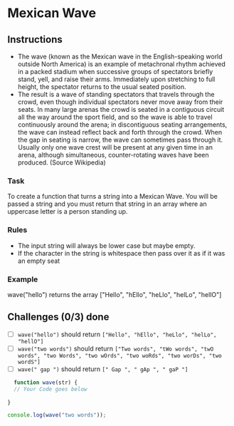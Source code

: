 # Mexican Wave

## Instructions
- The wave (known as the Mexican wave in the English-speaking world outside North America) is an example of metachronal rhythm achieved in a packed stadium when successive groups of spectators briefly stand, yell, and raise their arms. Immediately upon stretching to full height, the spectator returns to the usual seated position.
- The result is a wave of standing spectators that travels through the crowd, even though individual spectators never move away from their seats. In many large arenas the crowd is seated in a contiguous circuit all the way around the sport field, and so the wave is able to travel continuously around the arena; in discontiguous seating arrangements, the wave can instead reflect back and forth through the crowd. When the gap in seating is narrow, the wave can sometimes pass through it. Usually only one wave crest will be present at any given time in an arena, although simultaneous, counter-rotating waves have been produced. (Source Wikipedia)

### Task
To create a function that turns a string into a Mexican Wave. You will be passed a string and you must return that string in an array where an uppercase letter is a person standing up.

### Rules
- The input string will always be lower case but maybe empty.
- If the character in the string is whitespace then pass over it as if it was an empty seat

### Example
wave("hello") returns the array ["Hello", "hEllo", "heLlo", "helLo", "hellO"]


## Challenges (0/3) done
- [ ] `wave("hello")` should return `["Hello", "hEllo", "heLlo", "helLo", "hellO"]`
- [ ] `wave("two words")` should return `["Two words", "tWo words", "twO words", "two Words", "two wOrds", "two woRds", "two worDs", "two wordS"]`
- [ ] `wave(" gap ")` should return `[" Gap ", " gAp ", " gaP "]`

```js
  function wave(str) {
  // Your Code goes below
  
}

console.log(wave("two words"));


```
